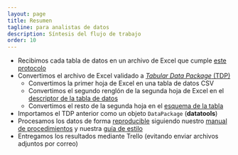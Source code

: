 ```yaml
---
layout: page
title: Resumen
tagline: para analistas de datos
description: Síntesis del flujo de trabajo
order: 10
---
```


- Recibimos cada tabla de datos en un archivo de Excel que cumple [este protocolo](../index.html)
- Convertimos el archivo de Excel validado a [_Tabular Data Package_ (TDP)](https://frictionlessdata.io/docs/tabular-data-package/)
    - Convertimos la primer hoja de Excel en una tabla de datos CSV
    - Convertimos el segundo renglón de la segunda hoja de Excel en el [descriptor de la tabla de datos](http://frictionlessdata.io/specs/tabular-data-resource/)
    - Convertimos el resto de la segunda hoja en el [esquema de la tabla](http://frictionlessdata.io/specs/table-schema/)
- Importamos el TDP anterior como un objeto `DataPackage` (**datatools**)
- Procesamos los datos de forma [reproducible](http://kbroman.org/steps2rr/) siguiendo nuestro [manual de procedimientos](https://bitbucket.org/IslasGECI/analisis/src/default/README.md) y nuestra [guía de estilo](https://islasgeci.github.io/guia_de_estilo/)
- Entregamos los resultados mediante Trello (evitando enviar archivos adjuntos por correo)
